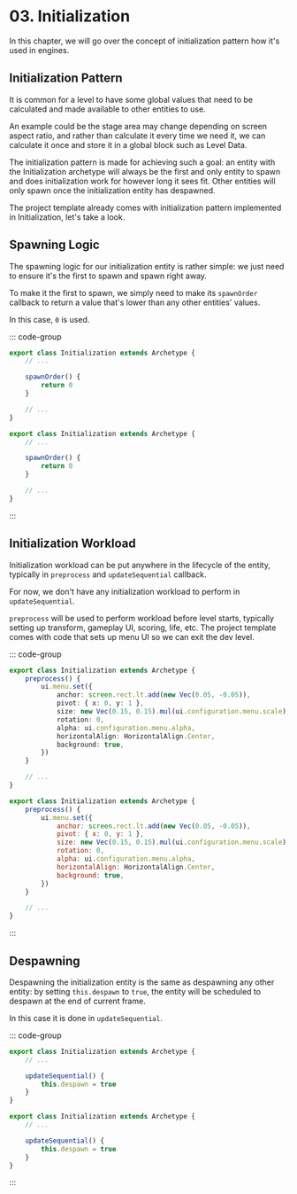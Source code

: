 # 03. Initialization

In this chapter, we will go over the concept of initialization pattern how it's used in engines.

## Initialization Pattern

It is common for a level to have some global values that need to be calculated and made available to other entities to use.

An example could be the stage area may change depending on screen aspect ratio, and rather than calculate it every time we need it, we can calculate it once and store it in a global block such as Level Data.

The initialization pattern is made for achieving such a goal: an entity with the Initialization archetype will always be the first and only entity to spawn and does initialization work for however long it sees fit. Other entities will only spawn once the initialization entity has despawned.

The project template already comes with initialization pattern implemented in Initialization, let's take a look.

## Spawning Logic

The spawning logic for our initialization entity is rather simple: we just need to ensure it's the first to spawn and spawn right away.

To make it the first to spawn, we simply need to make its `spawnOrder` callback to return a value that's lower than any other entities' values.

In this case, `0` is used.

::: code-group

```TypeScript
export class Initialization extends Archetype {
    // ...

    spawnOrder() {
        return 0
    }

    // ...
}
```

```JavaScript
export class Initialization extends Archetype {
    // ...

    spawnOrder() {
        return 0
    }

    // ...
}
```

:::

## Initialization Workload

Initialization workload can be put anywhere in the lifecycle of the entity, typically in `preprocess` and `updateSequential` callback.

For now, we don't have any initialization workload to perform in `updateSequential`.

`preprocess` will be used to perform workload before level starts, typically setting up transform, gameplay UI, scoring, life, etc. The project template comes with code that sets up menu UI so we can exit the dev level.

::: code-group

```TypeScript
export class Initialization extends Archetype {
    preprocess() {
        ui.menu.set({
            anchor: screen.rect.lt.add(new Vec(0.05, -0.05)),
            pivot: { x: 0, y: 1 },
            size: new Vec(0.15, 0.15).mul(ui.configuration.menu.scale),
            rotation: 0,
            alpha: ui.configuration.menu.alpha,
            horizontalAlign: HorizontalAlign.Center,
            background: true,
        })
    }

    // ...
}
```

```JavaScript
export class Initialization extends Archetype {
    preprocess() {
        ui.menu.set({
            anchor: screen.rect.lt.add(new Vec(0.05, -0.05)),
            pivot: { x: 0, y: 1 },
            size: new Vec(0.15, 0.15).mul(ui.configuration.menu.scale),
            rotation: 0,
            alpha: ui.configuration.menu.alpha,
            horizontalAlign: HorizontalAlign.Center,
            background: true,
        })
    }

    // ...
}
```

:::

## Despawning

Despawning the initialization entity is the same as despawning any other entity: by setting `this.despawn` to `true`, the entity will be scheduled to despawn at the end of current frame.

In this case it is done in `updateSequential`.

::: code-group

```TypeScript
export class Initialization extends Archetype {
    // ...

    updateSequential() {
        this.despawn = true
    }
}
```

```JavaScript
export class Initialization extends Archetype {
    // ...

    updateSequential() {
        this.despawn = true
    }
}
```

:::
